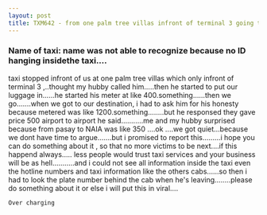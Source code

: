 ```yaml
---
layout: post
title: TXM642 - from one palm tree villas infront of terminal 3 going to  NAIA terminal 1
---
```


### Name of taxi: name was not able to recognize because no ID hanging insidethe taxi....

taxi stopped infront of us at one palm tree villas which only infront of terminal 3 ,..thought my hubby called him.....then he started to put our luggage in......he started his meter at like 400.something......then we go.......when  we got to our destination, i had to ask him for his honesty because metered was like 1200.something........but he  responsed  they gave price 500 airport to airport he said...........me and my hubby surprised because  from pasay to NAIA was like 350   ....ok ....we got quiet...because we dont have time to argue.......but i promised to report this.........i hope you can do something about it  , so that no more victims to be next....if this happend always.....  less people would trust taxi services  and your business will be as hell...........and i could not see all information inside the taxi even the hotline numbers and  taxi information like the others cabs......so then i had to look the plate number behind the cab when he's leaving........please do something about it or else i will   put this in viral....

```Over charging```
